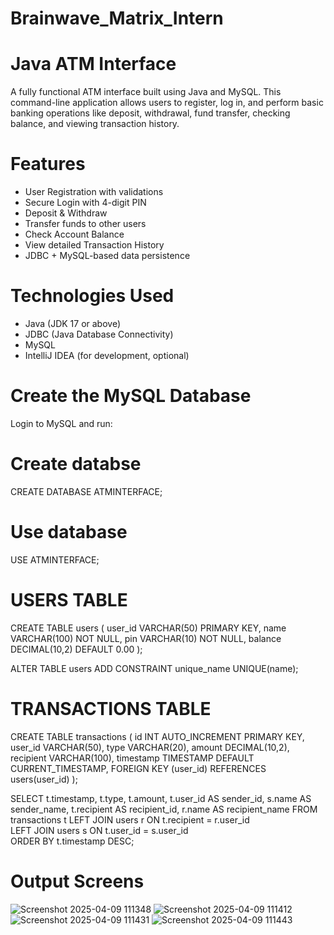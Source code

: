 # Brainwave_Matrix_Intern
# Java ATM Interface

A fully functional ATM interface built using Java and MySQL. This command-line application allows users to register, log in, and perform basic banking operations like deposit, withdrawal, fund transfer, checking balance, and viewing transaction history.

# Features
-  User Registration with validations
-  Secure Login with 4-digit PIN
-  Deposit & Withdraw
-  Transfer funds to other users
-  Check Account Balance
-  View detailed Transaction History
-  JDBC + MySQL-based data persistence

# Technologies Used
- Java (JDK 17 or above)
- JDBC (Java Database Connectivity)
- MySQL
- IntelliJ IDEA (for development, optional)

# Create the MySQL Database
Login to MySQL and run:

# Create databse
CREATE DATABASE ATMINTERFACE;

# Use database
USE ATMINTERFACE;

# USERS TABLE

CREATE TABLE users (
    user_id VARCHAR(50) PRIMARY KEY,
    name VARCHAR(100) NOT NULL,
    pin VARCHAR(10) NOT NULL,
    balance DECIMAL(10,2) DEFAULT 0.00
);

ALTER TABLE users ADD CONSTRAINT unique_name UNIQUE(name);

# TRANSACTIONS TABLE

CREATE TABLE transactions (
    id INT AUTO_INCREMENT PRIMARY KEY,
    user_id VARCHAR(50),
    type VARCHAR(20),
    amount DECIMAL(10,2),
    recipient VARCHAR(100),
    timestamp TIMESTAMP DEFAULT CURRENT_TIMESTAMP,
    FOREIGN KEY (user_id) REFERENCES users(user_id)
);

SELECT 
    t.timestamp,
    t.type,
    t.amount,
    t.user_id AS sender_id,
    s.name AS sender_name,
    t.recipient AS recipient_id,
    r.name AS recipient_name
FROM 
    transactions t
LEFT JOIN 
    users r ON t.recipient = r.user_id   
LEFT JOIN 
    users s ON t.user_id = s.user_id    
ORDER BY 
    t.timestamp DESC;

# Output Screens

![Screenshot 2025-04-09 111348](https://github.com/user-attachments/assets/0f9c9204-d118-4b71-9ff4-b246e692c9c1)
![Screenshot 2025-04-09 111412](https://github.com/user-attachments/assets/5eeff636-156f-4008-b281-f4bc004adbb0)
![Screenshot 2025-04-09 111431](https://github.com/user-attachments/assets/322094d2-2d52-4f98-87ee-ce44f754d6e1)
![Screenshot 2025-04-09 111443](https://github.com/user-attachments/assets/b82da286-1fd4-48da-8003-cadf95de6682)




